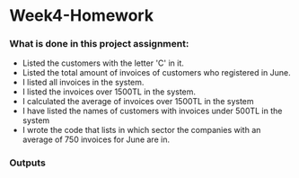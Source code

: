 # Week4-Homework

### What is done in this project assignment: 
- Listed the customers with the letter 'C' in it.
- Listed the total amount of invoices of customers who registered in June.
- I listed all invoices in the system.
- I listed the invoices over 1500TL in the system.
- I calculated the average of invoices over 1500TL in the system
- I have listed the names of customers with invoices under 500TL in the system
- I wrote the code that lists in which sector the companies with an average of 750 invoices for June are in.

### Outputs